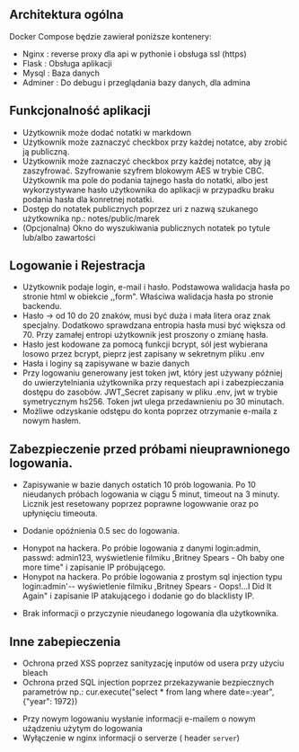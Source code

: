 ## Architektura ogólna

Docker Compose będzie zawierał poniższe kontenery:
 + Nginx : reverse proxy dla api w pythonie i obsługa ssl (https)
 + Flask : Obsługa aplikacji
 + Mysql : Baza danych
 + Adminer : Do debugu i przeglądania bazy danych, dla admina

## Funkcjonalność aplikacji

 - Użytkownik może dodać notatki w markdown
 - Użytkownik może zaznaczyć checkbox przy każdej notatce, aby zrobić ją publiczną.
 - Użytkownik może zaznaczyć checkbox przy każdej notatce, aby ją zaszyfrować. Szyfrowanie szyfrem blokowym AES w trybie CBC. Użytkownik ma pole do podania tajnego hasła do notatki, albo jest wykorzystywane hasło użytkownika do aplikacji w przypadku braku podania hasła dla konretnej notatki.
 - Dostęp do notatek publicznych poprzez uri z nazwą szukanego użytkownika np.: notes/public/marek
 - (Opcjonalna) Okno do wyszukiwania publicznych notatek po tytule lub/albo zawartości


## Logowanie i Rejestracja

 + Użytkownik podaje login, e-mail i hasło. Podstawowa walidacja hasła po stronie html w obiekcie ,,form". Właściwa walidacja hasła po stronie backendu.
 + Hasło -> od 10 do 20 znaków, musi być duża i mała litera oraz znak specjalny. Dodatkowo sprawdzana entropia hasła musi być większa od 70. Przy zamałej entropi użytkownik jest proszony o zmianę hasła.
 + Hasło jest kodowane za pomocą funkcji bcrypt, sól jest wybierana losowo przez bcrypt, pieprz jest zapisany w sekretnym pliku .env
 + Hasła i loginy są zapisywane w bazie danych
 + Przy logowaniu generowany jest token jwt, który jest używany później do uwierzytelniania użytkownika przy requestach api i zabezpieczania dostępu do zasobów. JWT_Secret zapisany w pliku .env, jwt w trybie symetrycznym hs256. Token jwt ulega przedawnieniu po 30 minutach.
 + Możliwe odzyskanie odstępu do konta poprzez otrzymanie e-maila z nowym hasłem.
  

## Zabezpieczenie przed próbami nieuprawnionego logowania.

 - Zapisywanie w bazie danych ostatich 10 prób logowania. Po 10 nieudanych próbach logowania w ciągu 5 minut, timeout na 3 minuty. Licznik jest resetowany poprzez poprawne logowwanie oraz po upłynięciu timeouta.
 + Dodanie opóźnienia 0.5 sec do logowania.
 - Honypot na hackera. Po próbie logowania z danymi login:admin, passwd: admin123, wyświetlenie filmiku ,Britney Spears - Oh baby one more time" i zapisanie IP próbującego.
 - Honypot na hackera. Po próbie logowania z prostym sql injection typu login:admin'-- wyświetlenie filmiku ,Britney Spears - Oops!...I Did It Again" i zapisanie IP atakującego i dodanie go do blacklisty IP.
 + Brak informacji o przyczynie nieudanego logowania dla użytkownika. 


## Inne zabepieczenia

 + Ochrona przed XSS poprzez sanityzację inputów od usera przy użyciu bleach
 + Ochrona przed SQL injection poprzez przekazywanie bezpiecznych parametrów np.:
   cur.execute("select * from lang where date=:year", {"year": 1972})
 - Przy nowym logowaniu wysłanie informacji e-mailem o nowym użądzeniu użytym do logowania
 - Wyłączenie w nginx informacji o serverze ( header `server`)
